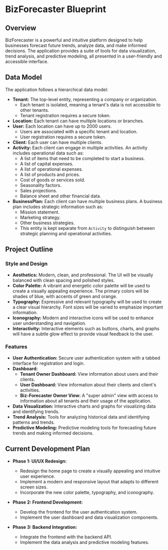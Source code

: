 # BizForecaster Blueprint

## Overview

BizForecaster is a powerful and intuitive platform designed to help businesses forecast future trends, analyze data, and make informed decisions. The application provides a suite of tools for data visualization, trend analysis, and predictive modeling, all presented in a user-friendly and accessible interface.

## Data Model

The application follows a hierarchical data model:

*   **Tenant:** The top-level entity, representing a company or organization.
    *   Each tenant is isolated, meaning a tenant's data is not accessible to other tenants.
    *   Tenant registration requires a secure token.
*   **Location:** Each tenant can have multiple locations or branches.
*   **User:** Each location can have up to 2000 users.
    *   Users are associated with a specific tenant and location.
    *   User registration requires a secure token.
*   **Client:** Each user can have multiple clients.
*   **Activity:** Each client can engage in multiple activities. An activity includes operational data such as:
    *   A list of items that need to be completed to start a business.
    *   A list of capital expenses.
    *   A list of operational expenses.
    *   A list of products and prices.
    *   Cost of goods or services sold.
    *   Seasonality factors.
    *   Sales projections.
    *   Balance sheet and other financial data.
*   **BusinessPlan:** Each client can have multiple business plans. A business plan includes strategic information such as:
    *   Mission statement.
    *   Marketing strategy.
    *   Other business strategies.
    *   This entity is kept separate from `Activity` to distinguish between strategic planning and operational activities.

## Project Outline

### Style and Design

*   **Aesthetics:** Modern, clean, and professional. The UI will be visually balanced with clean spacing and polished styles.
*   **Color Palette:** A vibrant and energetic color palette will be used to create a visually appealing experience. The primary colors will be shades of blue, with accents of green and orange.
*   **Typography:** Expressive and relevant typography will be used to create a clear visual hierarchy. Font sizes will be varied to emphasize important information.
*   **Iconography:** Modern and interactive icons will be used to enhance user understanding and navigation.
*   **Interactivity:** Interactive elements such as buttons, charts, and graphs will have a subtle glow effect to provide visual feedback to the user.

### Features

*   **User Authentication:** Secure user authentication system with a tabbed interface for registration and login.
*   **Dashboard:**
    *   **Tenant Owner Dashboard:** View information about users and their clients.
    *   **User Dashboard:** View information about their clients and client's activities.
    *   **Biz-Forecaster Owner View:** A "super admin" view with access to information about all tenants and their usage of the application.
*   **Data Visualization:** Interactive charts and graphs for visualizing data and identifying trends.
*   **Trend Analysis:** Tools for analyzing historical data and identifying patterns and trends.
*   **Predictive Modeling:** Predictive modeling tools for forecasting future trends and making informed decisions.

## Current Development Plan

*   **Phase 1: UI/UX Redesign:**
    *   Redesign the home page to create a visually appealing and intuitive user experience.
    *   Implement a modern and responsive layout that adapts to different screen sizes.
    *   Incorporate the new color palette, typography, and iconography.

*   **Phase 2: Frontend Development:**
    *   Develop the frontend for the user authentication system.
    *   Implement the user dashboard and data visualization components.

*   **Phase 3: Backend Integration:**
    *   Integrate the frontend with the backend API.
    *   Implement the data analysis and predictive modeling features.
